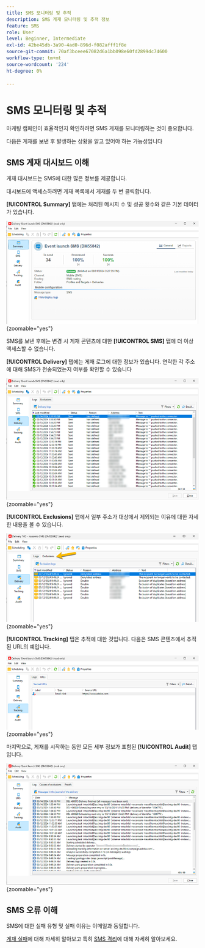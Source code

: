 ```yaml
---
title: SMS 모니터링 및 추적
description: SMS 게재 모니터링 및 추적 정보
feature: SMS
role: User
level: Beginner, Intermediate
exl-id: 42be45db-3a90-4ad0-896d-f082afff1f8e
source-git-commit: 70af3bceee67082d6a1bb098e60fd2899dc74600
workflow-type: tm+mt
source-wordcount: '224'
ht-degree: 0%

---
```


# SMS 모니터링 및 추적

마케팅 캠페인이 효율적인지 확인하려면 SMS 게재를 모니터링하는 것이 중요합니다.

다음은 게재를 보낸 후 발생하는 상황을 알고 있어야 하는 가능성입니다

## SMS 게재 대시보드 이해

게재 대시보드는 SMS에 대한 많은 정보를 제공합니다.

대시보드에 액세스하려면 게재 목록에서 게재를 두 번 클릭합니다.

**[!UICONTROL Summary]** 탭에는 처리된 메시지 수 및 성공 횟수와 같은 기본 데이터가 있습니다.

![](assets/sms_summary.png){zoomable="yes"}

SMS를 보낸 후에는 변경 시 게재 콘텐츠에 대한 **[!UICONTROL SMS]** 탭에 더 이상 액세스할 수 없습니다.

**[!UICONTROL Delivery]** 탭에는 게재 로그에 대한 정보가 있습니다. 연락한 각 주소에 대해 SMS가 전송되었는지 여부를 확인할 수 있습니다

![](assets/sms_deliverylogs.png){zoomable="yes"}

**[!UICONTROL Exclusions]** 탭에서 일부 주소가 대상에서 제외되는 이유에 대한 자세한 내용을 볼 수 있습니다.

![](assets/sms_exclusions.png){zoomable="yes"}

**[!UICONTROL Tracking]** 탭은 추적에 대한 것입니다. 다음은 SMS 콘텐츠에서 추적된 URL의 예입니다.

![](assets/sms_trackinglogs.png){zoomable="yes"}

마지막으로, 게재를 시작하는 동안 모든 세부 정보가 포함된 **[!UICONTROL Audit]** 탭입니다.

![](assets/sms_audit.png){zoomable="yes"}

## SMS 오류 이해

SMS에 대한 실패 유형 및 실패 이유는 이메일과 동일합니다.

[게재 실패](../delivery-failures.md)에 대해 자세히 알아보고 특히 [SMS 격리](../delivery-failures.md#sms-quarantines)에 대해 자세히 알아보세요.

